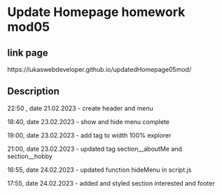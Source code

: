 <h1>Update Homepage homework mod05</h1>

<h2>link page</h2>
https://lukaswebdeveloper.github.io/updatedHomepage05mod/

<h2>Description</h2>
22:50 , date 21.02.2023    -   create header and menu

18:40, date 23.02.2023  -   show and hide menu complete

19:00, date 23.02.2023  -   add tag to width  100% explorer

21:00, date 23.02.2023  -   updated tag section__aboutMe and section__hobby

16:55, date 24.02.2023  -   updated function hideMenu in script.js

17:55, date 24.02.2023  -   added and styled  section interested and footer
